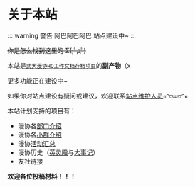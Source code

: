 # 关于本站

::: warning 警告
阿巴阿巴阿巴
站点建设中~
:::

~~你是怎么找到这里的 Σ(;ﾟдﾟ)~~

本站是[`武大漫协HQ工作文档存档项目`](https://github.com/WHUDAYS)的**副产物**（x

更多功能正在建设中~

如果你对站点建设有疑问或建议，欢迎联系[站点维护人员](/maintainer/)`ฅ^⩌⩊⩌^ฅ`

本站计划支持的项目有：
- 漫协各[部门介绍](/department/)
- 漫协各[小群介绍](/group/)
- 漫协[活动汇总](/activity/)
- 漫协历史（[英灵殿](/about/hq/)与[大事记](/activity/)）
- 友社链接

**欢迎各位投稿材料！！！**
